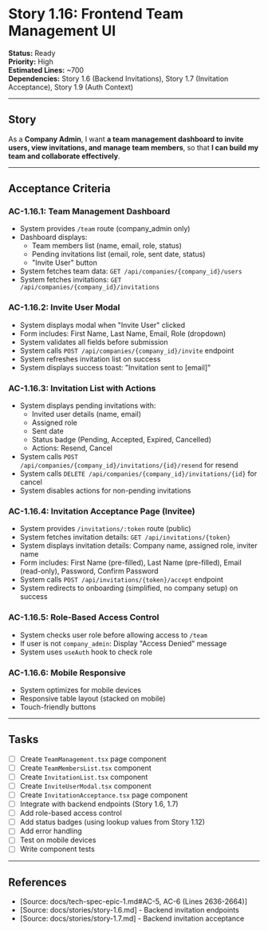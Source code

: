 # Story 1.16: Frontend Team Management UI

**Status:** Ready  
**Priority:** High  
**Estimated Lines:** ~700  
**Dependencies:** Story 1.6 (Backend Invitations), Story 1.7 (Invitation Acceptance), Story 1.9 (Auth Context)

---

## Story

As a **Company Admin**,
I want **a team management dashboard to invite users, view invitations, and manage team members**,
so that **I can build my team and collaborate effectively**.

---

## Acceptance Criteria

### **AC-1.16.1: Team Management Dashboard**
- System provides `/team` route (company_admin only)
- Dashboard displays:
  - Team members list (name, email, role, status)
  - Pending invitations list (email, role, sent date, status)
  - "Invite User" button
- System fetches team data: `GET /api/companies/{company_id}/users`
- System fetches invitations: `GET /api/companies/{company_id}/invitations`

### **AC-1.16.2: Invite User Modal**
- System displays modal when "Invite User" clicked
- Form includes: First Name, Last Name, Email, Role (dropdown)
- System validates all fields before submission
- System calls `POST /api/companies/{company_id}/invite` endpoint
- System refreshes invitation list on success
- System displays success toast: "Invitation sent to [email]"

### **AC-1.16.3: Invitation List with Actions**
- System displays pending invitations with:
  - Invited user details (name, email)
  - Assigned role
  - Sent date
  - Status badge (Pending, Accepted, Expired, Cancelled)
  - Actions: Resend, Cancel
- System calls `POST /api/companies/{company_id}/invitations/{id}/resend` for resend
- System calls `DELETE /api/companies/{company_id}/invitations/{id}` for cancel
- System disables actions for non-pending invitations

### **AC-1.16.4: Invitation Acceptance Page (Invitee)**
- System provides `/invitations/:token` route (public)
- System fetches invitation details: `GET /api/invitations/{token}`
- System displays invitation details: Company name, assigned role, inviter name
- Form includes: First Name (pre-filled), Last Name (pre-filled), Email (read-only), Password, Confirm Password
- System calls `POST /api/invitations/{token}/accept` endpoint
- System redirects to onboarding (simplified, no company setup) on success

### **AC-1.16.5: Role-Based Access Control**
- System checks user role before allowing access to `/team`
- If user is not `company_admin`: Display "Access Denied" message
- System uses `useAuth` hook to check role

### **AC-1.16.6: Mobile Responsive**
- System optimizes for mobile devices
- Responsive table layout (stacked on mobile)
- Touch-friendly buttons

---

## Tasks

- [ ] Create `TeamManagement.tsx` page component
- [ ] Create `TeamMembersList.tsx` component
- [ ] Create `InvitationList.tsx` component
- [ ] Create `InviteUserModal.tsx` component
- [ ] Create `InvitationAcceptance.tsx` page component
- [ ] Integrate with backend endpoints (Story 1.6, 1.7)
- [ ] Add role-based access control
- [ ] Add status badges (using lookup values from Story 1.12)
- [ ] Add error handling
- [ ] Test on mobile devices
- [ ] Write component tests

---

## References

- [Source: docs/tech-spec-epic-1.md#AC-5, AC-6 (Lines 2636-2664)]
- [Source: docs/stories/story-1.6.md] - Backend invitation endpoints
- [Source: docs/stories/story-1.7.md] - Backend invitation acceptance


